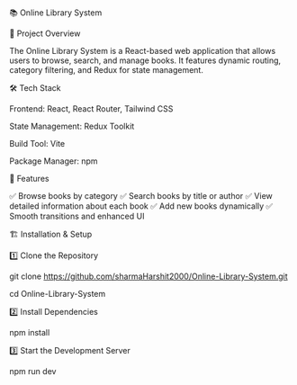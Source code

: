 📚 Online Library System

🚀 Project Overview

The Online Library System is a React-based web application that allows users to browse, search, and manage books. It features dynamic routing, category filtering, and Redux for state management.


🛠️ Tech Stack

Frontend: React, React Router, Tailwind CSS

State Management: Redux Toolkit

Build Tool: Vite

Package Manager: npm 


📌 Features

✅ Browse books by category
✅ Search books by title or author
✅ View detailed information about each book
✅ Add new books dynamically
✅ Smooth transitions and enhanced UI



🏗️ Installation & Setup

1️⃣ Clone the Repository

git clone https://github.com/sharmaHarshit2000/Online-Library-System.git

cd Online-Library-System

2️⃣ Install Dependencies

npm install

3️⃣ Start the Development Server

npm run dev


